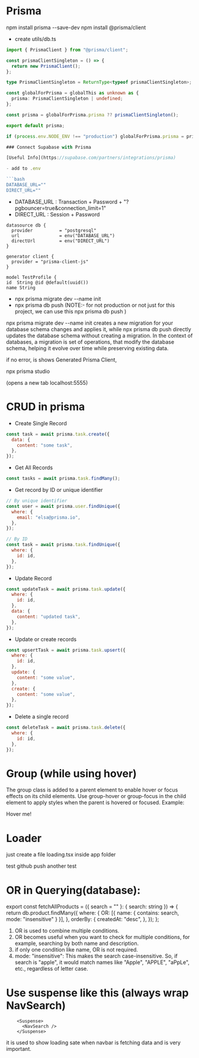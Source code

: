 # Prisma

npm install prisma --save-dev
npm install @prisma/client

- create utils/db.ts

````ts
import { PrismaClient } from "@prisma/client";

const prismaClientSingleton = () => {
  return new PrismaClient();
};

type PrismaClientSingleton = ReturnType<typeof prismaClientSingleton>;

const globalForPrisma = globalThis as unknown as {
  prisma: PrismaClientSingleton | undefined;
};

const prisma = globalForPrisma.prisma ?? prismaClientSingleton();

export default prisma;

if (process.env.NODE_ENV !== "production") globalForPrisma.prisma = prisma;

### Connect Supabase with Prisma

[Useful Info](https://supabase.com/partners/integrations/prisma)

- add to .env

```bash
DATABASE_URL=""
DIRECT_URL=""
````

- DATABASE_URL : Transaction + Password + "?pgbouncer=true&connection_limit=1"
- DIRECT_URL : Session + Password

```prisma
datasource db {
  provider          = "postgresql"
  url               = env("DATABASE_URL")
  directUrl         = env("DIRECT_URL")
}

generator client {
  provider = "prisma-client-js"
}

model TestProfile {
id  String @id @default(uuid())
name String

```

- npx prisma migrate dev --name init
- npx prisma db push
  (NOTE:- for not production or not just for this project, we can use this npx prisma db push )

npx prisma migrate dev --name init creates a new migration for your database schema
changes and applies it, while npx prisma db push directly updates the database schema without creating a migration. In the context of databases, a migration is set of operations, that modify the database schema, helping it evolve over time while preserving existing data.

if no error, is shows Generated Prisma Client,

npx prisma studio

(opens a new tab localhost:5555)

# CRUD in prisma

- Create Single Record

```js
const task = await prisma.task.create({
  data: {
    content: "some task",
  },
});
```

- Get All Records

```js
const tasks = await prisma.task.findMany();
```

- Get record by ID or unique identifier

```js
// By unique identifier
const user = await prisma.user.findUnique({
  where: {
    email: "elsa@prisma.io",
  },
});

// By ID
const task = await prisma.task.findUnique({
  where: {
    id: id,
  },
});
```

- Update Record

```js
const updateTask = await prisma.task.update({
  where: {
    id: id,
  },
  data: {
    content: "updated task",
  },
});
```

- Update or create records

```js
const upsertTask = await prisma.task.upsert({
  where: {
    id: id,
  },
  update: {
    content: "some value",
  },
  create: {
    content: "some value",
  },
});
```

- Delete a single record

```js
const deleteTask = await prisma.task.delete({
  where: {
    id: id,
  },
});
```

# Group (while using hover)

The group class is added to a parent element to enable hover or focus effects on its child elements.
Use group-hover or group-focus in the child element to apply styles when the parent is hovered or focused.
Example:

<div className="group hover:bg-gray-200">
  <p className="group-hover:text-gray-800">Hover me!</p>
</div>

# Loader

just create a file loading.tsx inside app folder

test github push
another test

# OR in Querying(database):

export const fetchAllProducts = ({ search = "" }: { search: string }) => {
return db.product.findMany({
where: {
OR: [{ name: { contains: search, mode: "insensitive" } }],
},
orderBy: {
createdAt: "desc",
},
});
};

1. OR is used to combine multiple conditions.
2. OR becomes useful when you want to check for multiple conditions, for example, searching by both name and description.
3. if only one condition like name, OR is not required.
4. mode: "insensitive": This makes the search case-insensitive. So, if search is "apple", it would match names like "Apple", "APPLE", "aPpLe", etc., regardless of letter case.

# Use suspense like this (always wrap NavSearch)

        <Suspense>
          <NavSearch />
        </Suspense>

it is used to show loading sate when navbar is fetching data and is very important.
